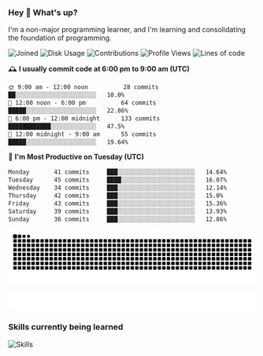 ### Hey :wave: What's up?

I'm a non-major programming learner, and I'm learning and consolidating the foundation of programming.

<!--START_SECTION:waka-->
![Joined](http://img.shields.io/badge/Joined-8%20years%20ago-6D67E4?style=flat&labelColor=453C67)
![Disk Usage](http://img.shields.io/badge/Github%27s%20Storage-604.4%20MB-FD841F?style=flat&labelColor=E14D2A)
![Contributions](http://img.shields.io/badge/Contributions%20in%202024-194-7DCE13?style=flat&labelColor=2B7A0B)
![Profile Views](http://img.shields.io/badge/Profile%20Views-13-3AB4F2?style=flat&labelColor=0078AA)
![Lines of code](https://img.shields.io/badge/Lines%20of%20code-2%20Million%20Lines%20of%20code-FF8B8B?style=flat&labelColor=EB4747)

🕰️ **I usually commit code at 6:00 pm to 9:00 am (UTC)** 

```text
🌞 9:00 am - 12:00 noon          28 commits     ██░░░░░░░░░░░░░░░░░░░░░░░   10.0% 
🌆 12:00 noon - 6:00 pm          64 commits     █████░░░░░░░░░░░░░░░░░░░░   22.86% 
🌃 6:00 pm - 12:00 midnight      133 commits    ████████████░░░░░░░░░░░░░   47.5% 
🌙 12:00 midnight - 9:00 am      55 commits     █████░░░░░░░░░░░░░░░░░░░░   19.64%
```
📅 **I'm Most Productive on Tuesday (UTC)** 

```text
Monday       41 commits     ███░░░░░░░░░░░░░░░░░░░░░░   14.64% 
Tuesday      45 commits     ████░░░░░░░░░░░░░░░░░░░░░   16.07% 
Wednesday    34 commits     ███░░░░░░░░░░░░░░░░░░░░░░   12.14% 
Thursday     42 commits     ███░░░░░░░░░░░░░░░░░░░░░░   15.0% 
Friday       43 commits     ███░░░░░░░░░░░░░░░░░░░░░░   15.36% 
Saturday     39 commits     ███░░░░░░░░░░░░░░░░░░░░░░   13.93% 
Sunday       36 commits     ███░░░░░░░░░░░░░░░░░░░░░░   12.86%
```

<!--END_SECTION:waka-->

![Snake animation](https://raw.githubusercontent.com/dirname/dirname/output/snake.svg)

![metrics](github-metrics.svg)

### Skills currently being learned

![Skills](https://skillicons.dev/icons?i=linux,rust,go,solidity,typescript,bash,git,postgres,mysql,redis,mongo,docker,kubernetes,grafana,prometheus)
